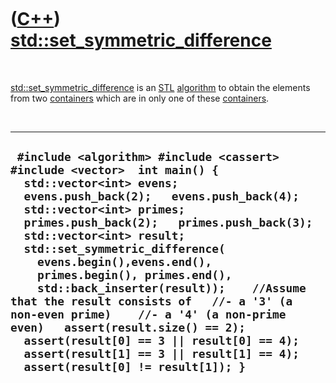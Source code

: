 



 

 

 

 

 

([C++](Cpp.htm)) [std::set\_symmetric\_difference](CppSet_symmetric_difference.htm)
===================================================================================

 

[std::set\_symmetric\_difference](CppSet_symmetric_difference.htm) is an
[STL](CppStl.htm) [algorithm](CppAlgorithm.htm) to obtain the elements
from two [containers](CppContainer.htm) which are in only one of these
[containers](CppContainer.htm).

 

  -------------------------------------------------------------------------------------------------------------------------------------------------------------------------------------------------------------------------------------------------------------------------------------------------------------------------------------------------------------------------------------------------------------------------------------------------------------------------------------------------------------------------------------------------------------------------------------------------------------------------------------------------------------
  ` #include <algorithm> #include <cassert> #include <vector>  int main() {   std::vector<int> evens;   evens.push_back(2);   evens.push_back(4);    std::vector<int> primes;   primes.push_back(2);   primes.push_back(3);    std::vector<int> result;    std::set_symmetric_difference(     evens.begin(),evens.end(),     primes.begin(), primes.end(),     std::back_inserter(result));    //Assume that the result consists of   //- a '3' (a non-even prime)    //- a '4' (a non-prime even)   assert(result.size() == 2);   assert(result[0] == 3 || result[0] == 4);   assert(result[1] == 3 || result[1] == 4);   assert(result[0] != result[1]); }`
  -------------------------------------------------------------------------------------------------------------------------------------------------------------------------------------------------------------------------------------------------------------------------------------------------------------------------------------------------------------------------------------------------------------------------------------------------------------------------------------------------------------------------------------------------------------------------------------------------------------------------------------------------------------

 

 

 

 

 





 



